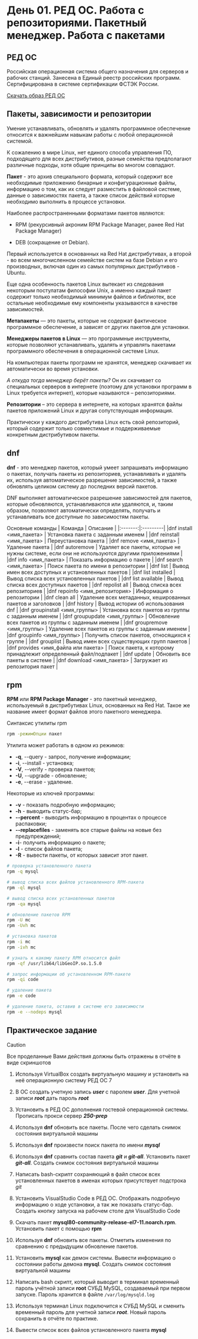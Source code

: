# День 01. РЕД ОС. Работа с репозиториями. Пакетный менеджер. Работа с пакетами


## РЕД ОС
Российская операционная система общего назначения для серверов и рабочих станций. Занесена в Единый реестр российских программ. Сертифицирована в системе сертификации ФСТЭК России.

[Скачать образ РЕД ОС](https://redos.red-soft.ru/product/downloads/)


## Пакеты, зависимости и репозитории
Умение устанавливать, обновлять и удалять программное обеспечение относится к важнейшим навыкам работы с любой операционной системой. 

К сожалению в мире Linux, нет единого способа управления ПО, подходящего для всех дистрибутивов, разные семейства предполагают различные подходы, хотя общие принципы во многом совпадают.

 **Пакет** - это архив специального формата, который содержит все необходимые приложению бинарные и конфигурационные файлы, информацию о том, как их следует разместить в файловой системе, данные о зависимостях пакета, а также список действий которые необходимо выполнить в процессе установки.

Наиболее распространенными форматами пакетов являются:

+ RPM (рекурсивный акроним RPM Package Manager, ранее Red Hat Package Manager)

+ DEB (сокращение от Debian). 

Первый используется в основанных на Red Hat дистрибутивах, а второй - во всем многочисленном семействе систем на базе Debian и его производных, включая один из самых популярных дистрибутивов - Ubuntu.

Еще одна особенность пакетов Linux вытекает из следования некоторым постулатам философии Unix, а именно каждый пакет содержит только необходимый минимум файлов и библиотек, все остальные необходимые ему компоненты указываются в качестве зависимостей.

**Метапакеты** — это пакеты, которые не содержат фактическое программное обеспечение, а зависят от других пакетов для установки. 

**Менеджеры пакетов в Linux** — это программные инструменты, которые позволяют устанавливать, удалять и управлять пакетами программного обеспечения в операционной системе Linux.

На компьютерах пакеты программ не хранятся, менеджер скачивает их автоматически во время установки.

*А откуда тогда менеджер берёт пакеты?* Он их скачивает со специальных серверов в интернете (поэтому для установки программ в Linux требуется интернет), которые называются – репозиториями.

**Репозитории** – это сервера в интернете, на которых хранятся файлы пакетов приложений Linux и другая сопутствующая информация.

Практически у каждого дистрибутива Linux есть свой репозиторий, который содержит только совместимые и поддерживаемые конкретным дистрибутивом пакеты.


## dnf
**dnf** - это менеджер пакетов, который умеет запрашивать информацию о пакетах, получать пакеты из репозиториев, устанавливать и удалять их, используя автоматическое разрешение зависимостей, а также обновлять целиком систему до последних версий пакетов. 

DNF выполняет автоматическое разрешение зависимостей для пакетов, которые обновляются, устанавливаются или удаляются, и, таким образом, позволяют автоматически определять, получать и устанавливать все доступные по зависимостям пакеты.

Основные команды
| Команда |	Описание |
|:-------:|:---------|
|dnf install <имя_пакета> | Установка пакета с заданным именем |
|dnf reinstall <имя_пакета> | Переустановка пакета |
|dnf remove <имя_пакета> | Удаление пакета |
|dnf autoremove | Удаляет все пакеты, которые не нужны системе, если они не используются другими приложениями |
|dnf info <имя_пакета> | Показать информацию о пакете |
|dnf search <имя_пакета> | Поиск пакета по имени в репозитории |
|dnf list | Вывод имен всех доступных и установленных пакетов |
|dnf list installed | Вывод списка всех установленных пакетов |
|dnf list available | Вывод списка всех доступных пакетов |
|dnf repolist all | Вывод списка всех репозиториев |
|dnf repoinfo <имя_репозитория> | Информация о репозитории |
|dnf clean all | Удаление всех метаданных, кешированных пакетов и заголовков |
|dnf history | Вывод истории об использования dnf |
|dnf groupinstall <имя_группы> | Установка всех пакетов из группы с заданным именем |
|dnf groupupdate <имя_группы> | Обновление всех пакетов из группы с заданным именем |
|dnf groupremove <имя_группы> | Удаление всех пакетов из группы с заданным именем |
|dnf groupinfo <имя_группы> | Получить список пакетов, относящихся к группе |
|dnf grouplist | Вывод имен всех существующих групп пакетов |
|dnf provides <имя_файла или пакета> | Поиск пакета, к которому принадлежит определенный файл/подпакет |
|dnf update | Обновить все пакеты в системе |
|dnf download <имя_пакета> | Загружает из репозитория пакет |


## rpm
**RPM** или **RPM Package Manager** - это пакетный менеджер, используемый в дистрибутивах Linux, основанных на Red Hat. Такое же название имеет формат файлов этого пакетного менеджера.

Синтаксис утилиты rpm
```bash
rpm -режимОпции пакет
```

Утилита может работать в одном из режимов:
+ **-q**, --query - запрос, получение информации;
+ **-i**, --install - установка;
+ **-V**, --verify - проверка пакетов;
+ **-U**, --upgrade - обновление;
+ **-e**, --erase - удаление.

Некоторые из ключей программы:
+ **-v** - показать подробную информацию;
+ **-h** - выводить статус-бар;
+ **--percent** - выводить информацию в процентах о процессе распаковки;
+ **--replacefiles** - заменять все старые файлы на новые без предупреждений;
+ **-i**- получить информацию о пакете;
+ **-l** - список файлов пакета;
+ **-R** - вывести пакеты, от которых зависит этот пакет.

```bash
# проверка установленного пакета
rpm -q mysql

# вывод списка всех файлов установленного RPM-пакета
rpm -ql mysql

# вывод списка всех установленных пакетов
rpm -qa mysql

# обновление пакетов RPM
rpm -U mc
rpm -Uvh mc

# установка пакетов 
rpm -i mc
rpm -ivh mc

# узнать к какому пакету RPM относится файл
rpm -qf /usr/lib64/libGeoIP.so.1.5.0

# запрос информации об установленном RPM-пакете
rpm -qi code

# удаление пакета
rpm -e code

# удаление пакета, оставив в системе его зависимости
rpm -e --nodeps mysql
```

## Практическое задание
>[!CAUTION]
> Все проделанные Вами действия должны быть отражены в отчёте в виде скриншотов

1. Используя VirtualBox создать виртуальную машину и установить на неё операционную систему РЕД ОС 7

1. В ОС создать учетную запись ***user*** с паролем ***user***. Для учетной записи ***root*** дать пароль ***root***

1. Установить в РЕД ОС дополнения гостевой операционной системы. Прописать прокси сервер ***250-prep***

1. Используя **dnf** обновить все пакеты. После чего сделать снимок состояния виртуальной машины

1. Используя **dnf** произвести поиск пакета по имени ***mysql***

1. Используя **dnf** сравнить состав пакета ***git*** и ***git-all***. Установить пакет ***git-all***. Создать снимок состояния виртуальной машины

1. Написать bash-скрипт сохраняющий в файл список всех установленных пакетов в именах которых присутствует подстрока *git*

1. Установить VisualStudio Code в РЕД ОС. Отображать подробную информацию о ходе установки, а так же показать статус-бар. Создать кнопку запуска на рабочем столе для VisualStudio Code

1. Скачать пакет **mysql80-community-release-el7-11.noarch.rpm**. Установить пакет с помощью **rpm**

1. Используя **dnf** обновить все пакеты. Отметить изменения по сравнению с предыдущим обновление пакетов. 

1. Установить **mysql** как демон системы. Вывести информацию о состоянии работы демона **mysql**. Создать снимок состояния виртуальной машины

1. Написать bash скрипт, который выводит в терминал временный пароль учётной записи **root** СУБД MySQL, создаваемый при первом запуске. Пароль хранится в файле `/var/log/mysqld.log`

1. Используя терминал Linux подключится к СУБД MySQL и сменить временный пароль для учетной записи ***root***. Новый пароль сохранить в отчёте по практике.  

1. Вывести список всех файлов установленного пакета **mysql**